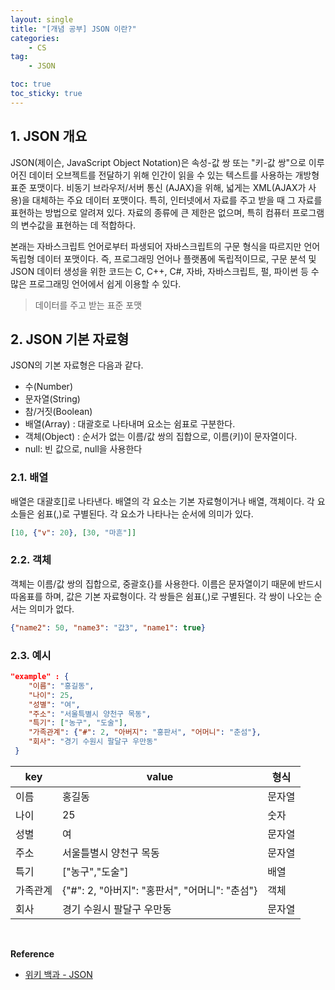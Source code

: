 ```yaml
---
layout: single
title: "[개념 공부] JSON 이란?"
categories: 
    - CS
tag:
    - JSON

toc: true
toc_sticky: true
---
```


## 1. JSON 개요

JSON(제이슨, JavaScript Object Notation)은 속성-값 쌍 또는 "키-값 쌍"으로 이루어진 데이터 오브젝트를 전달하기 위해 인간이 읽을 수 있는 텍스트를 사용하는 개방형 표준 포맷이다. 비동기 브라우저/서버 통신 (AJAX)을 위해, 넓게는 XML(AJAX가 사용)을 대체하는 주요 데이터 포맷이다. 특히, 인터넷에서 자료를 주고 받을 때 그 자료를 표현하는 방법으로 알려져 있다. 자료의 종류에 큰 제한은 없으며, 특히 컴퓨터 프로그램의 변수값을 표현하는 데 적합하다.

본래는 자바스크립트 언어로부터 파생되어 자바스크립트의 구문 형식을 따르지만 언어 독립형 데이터 포맷이다. 즉, 프로그래밍 언어나 플랫폼에 독립적이므로, 구문 분석 및 JSON 데이터 생성을 위한 코드는 C, C++, C#, 자바, 자바스크립트, 펄, 파이썬 등 수많은 프로그래밍 언어에서 쉽게 이용할 수 있다.

> 데이터를 주고 받는 표준 포맷

## 2. JSON 기본 자료형

JSON의 기본 자료형은 다음과 같다.

- 수(Number)
- 문자열(String)
- 참/거짓(Boolean)
- 배열(Array) : 대괄호로 나타내며 요소는 쉼표로 구분한다.
- 객체(Object) : 순서가 없는 이름/값 쌍의 집합으로, 이름(키)이 문자열이다.
- null: 빈 값으로, null을 사용한다

### 2.1. 배열

배열은 대괄호[]로 나타낸다. 배열의 각 요소는 기본 자료형이거나 배열, 객체이다. 각 요소들은 쉼표(,)로 구별된다. 각 요소가 나타나는 순서에 의미가 있다.

```json
[10, {"v": 20}, [30, "마흔"]]
```

### 2.2. 객체

객체는 이름/값 쌍의 집합으로, 중괄호{}를 사용한다. 이름은 문자열이기 때문에 반드시 따옴표를 하며, 값은 기본 자료형이다. 각 쌍들은 쉼표(,)로 구별된다. 각 쌍이 나오는 순서는 의미가 없다.

```json
{"name2": 50, "name3": "값3", "name1": true}
```

### 2.3. 예시

```json
"example" : {
    "이름": "홍길동",
    "나이": 25,
    "성별": "여",
    "주소": "서울특별시 양천구 목동",
    "특기": ["농구", "도술"],
    "가족관계": {"#": 2, "아버지": "홍판서", "어머니": "춘섬"},
    "회사": "경기 수원시 팔달구 우만동"
 }
```


|key|value|형식|
|-|----|-|
|이름|홍길동|문자열|
|나이|25|숫자|
|성별|여|문자열|
|주소|서울틀별시 양천구 목동|문자열|
|특기|["농구","도술"]|배열|
|가족관계|{"#": 2, "아버지": "홍판서", "어머니": "춘섬"}|객체|
|회사|경기 수원시 팔달구 우만동|문자열|

<br>

**Reference**
- [위키 백과 - JSON](https://ko.wikipedia.org/wiki/JSON)